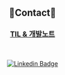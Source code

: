 <div align='center'>
 
 ## :wave:Contact:wave:
 
 
 ### [TIL & 개발노트](https://giwonn.github.io)
 
 
<!--  ### [일상 블로그](https://l4279625.tistory.com) -->
 
 <br>
 
 [![Linkedin Badge](https://img.shields.io/badge/-LinkedIn-blue?style=flat-square&logo=Linkedin&logoColor=white&link=https://www.linkedin.com/in/giwon-lim-7b3847191/)](https://www.linkedin.com/in/giwon-lim-7b3847191/)
 
</div>
